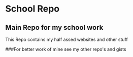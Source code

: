 # School Repo

## Main Repo for my school work
This Repo contains my half assed websites and other stuff

###For better work of mine see my other repo's and gists
